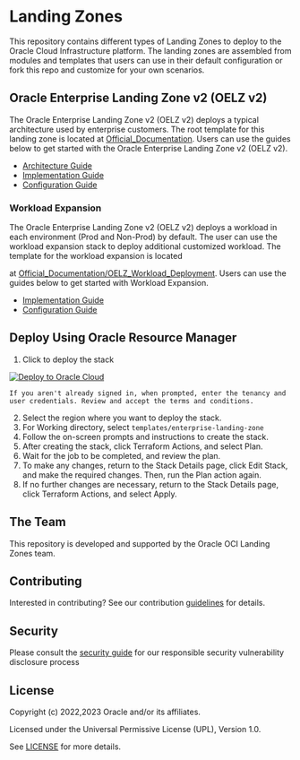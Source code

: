 # Landing Zones

This repository contains different types of Landing Zones to deploy to the Oracle Cloud Infrastructure platform. The landing zones are assembled from modules and templates that users can use in their default configuration or fork this repo and customize for your own scenarios.

## Oracle Enterprise Landing Zone v2 (OELZ v2)

The Oracle Enterprise Landing Zone v2 (OELZ v2) deploys a typical architecture used by enterprise customers. The root template for this landing zone is located at [Official_Documentation](./Official_Documentation/OELZ_Baseline_Deployment). Users can use the guides below to get started with the Oracle Enterprise Landing Zone v2 (OELZ v2).

- [Architecture Guide](./Official_Documentation/OELZ_Baseline_Deployment/Architecture_Guide.md)
- [Implementation Guide](./Official_Documentation/OELZ_Baseline_Deployment/IMPLEMENTATION.md)
- [Configuration Guide](./Official_Documentation/OELZ_Baseline_Deployment/CONFIGURATION.md)

### Workload Expansion
The Oracle Enterprise Landing Zone v2 (OELZ v2) deploys a workload in each environment (Prod and Non-Prod) by default.
The user can use the workload expansion stack to deploy additional customized workload. The template for the workload expansion is located

at [Official_Documentation/OELZ_Workload_Deployment](./Official_Documentation/OELZ_Workload_Deployment/). Users can use the guides below to get started with Workload Expansion.

- [Implementation Guide](./Official_Documentation/OELZ_Workload_Deployment/IMPLEMENTATION.md)
- [Configuration Guide](./Official_Documentation/OELZ_Workload_Deployment/CONFIGURATION.md)

## Deploy Using Oracle Resource Manager
1. Click to deploy the stack

[![Deploy to Oracle Cloud](https://oci-resourcemanager-plugin.plugins.oci.oraclecloud.com/latest/deploy-to-oracle-cloud.svg)](https://cloud.oracle.com/resourcemanager/stacks/create?zipUrl=https://github.com/oci-landing-zones/oracle-enterprise-landingzone/archive/refs/tags/v2.3.1.zip)

    If you aren't already signed in, when prompted, enter the tenancy and user credentials. Review and accept the terms and conditions.


2. Select the region where you want to deploy the stack.
3. For Working directory, select `templates/enterprise-landing-zone`
4. Follow the on-screen prompts and instructions to create the stack.
5. After creating the stack, click Terraform Actions, and select Plan.
6. Wait for the job to be completed, and review the plan.
7. To make any changes, return to the Stack Details page, click Edit Stack, and make the required changes. Then, run the Plan action again.
8. If no further changes are necessary, return to the Stack Details page, click Terraform Actions, and select Apply.


## The Team

This repository is developed and supported by the Oracle OCI Landing Zones team.

## Contributing

Interested in contributing?  See our contribution [guidelines](CONTRIBUTING.md) for details.

## Security

Please consult the [security guide](./SECURITY.md) for our responsible security vulnerability disclosure process

## License

Copyright (c) 2022,2023 Oracle and/or its affiliates.

Licensed under the Universal Permissive License (UPL), Version 1.0.

See [LICENSE](./LICENSE.txt) for more details.
